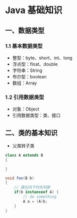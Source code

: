 # Java 基础知识

## 一、数据类型

### 1.1 基本数据类型

- 整型：byte、short、int、long
- 浮点型：float、double
- 字符串：String
- 布尔型：boolean
- 数组：Array

### 1.2 引用数据类型

- 对象：Object
- 引用数据类型：类、接口

## 二、类的基本知识

- 父类转子类

```java
class A extends B
{

}

void foo(B b)
{
    // 建议向下时先判断
    if(b instanceof A) {
        // do something
        A a = (A)b;
    }
}
```
